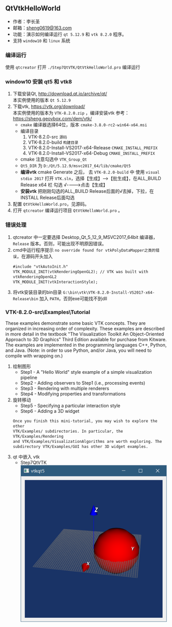 ## QtVtkHelloWorld

- 作者：李长圣
- 邮箱：sheng0619@163.com
- 功能：演示如何编译运行 `qt 5.12.9` 和 `vtk 8.2.0` 程序。
- 支持 `window10` 和 `linux` 系统

### 编译运行
使用 `qtcreator` 打开 `./Step7QtVTK/QtVtkHelloWorld.pro` 编译运行

### window10 安装 qt5 和 vtk8

1.  下载安装Qt, http://download.qt.io/archive/qt/  
    本实例使用的版本 `Qt 5.12.9`
2. 下载vtk, https://vtk.org/download/  
    本实例使用的版本为 `VTK-8.2.0.zip` ，编译安装vtk 参考：https://sheng.geovbox.com/dem/vtk/ 
    - `cmake` 编译器选择64位，版本 `cmake-3.8.0-rc2-win64-x64.msi`
    - 编译目录
        1. VTK-8.2.0-src `源码`
        2. VTK-8.2.0-build `构建目录`
        3. VTK-8.2.0-Install-VS2017-x64-Release `CMAKE_INSTALL_PREFIX`
        4. VTK-8.2.0-Install-VS2017-x64-Debug `CMAKE_INSTALL_PREFIX`
    - cmake 注意勾选中 `VTK_Group_Qt`
    - `Qt5_DIR` 为 `D:/Qt/5.12.9/msvc2017_64/lib/cmake/Qt5`
    - **编译vtk** cmake Generate 之后， 去 `VTK-8.2.0-build` 中 使用 `visual stdio 2017` 打开 `VTK.sln`，选择【生成】-->【批生成】，在ALL_BUILD  Release x64 栏 勾选 √---->点击【生成】
    - **安装vtk** 把刚刚勾选的ALL_BUILD Release后面的√去掉，下拉，在INSTALL Release后面勾选
3. 配置 `QtVtkHelloWorld.pro`，见源码。
4. 打开 `qtcreator` 编译运行项目 `QtVtkHelloWorld.pro` 。

### 错误处理

1. qtcreator 中一定要选择 Desktop_Qt_5_12_9_MSVC2017_64bit 编译器， `Release` 版本。否则，可能出现不明原因错误。
2. cmd中运行程序提示 `no override found for vtkPolyDataMapper之类的错误`，在源码开头加入
    ```
    #include "vtkAutoInit.h"
    VTK_MODULE_INIT(vtkRenderingOpenGL2); // VTK was built with vtkRenderingOpenGL2
    VTK_MODULE_INIT(vtkInteractionStyle);
    ```
3. 将vtk安装目录的bin目录 `G:\bin\vtk\VTK-8.2.0-Install-VS2017-x64-Release\bin` 加入 `PATH`，否则exe可能找不到dll

### VTK-8.2.0-src\Examples\Tutorial

These examples demonstrate some basic VTK concepts. They are organized in
increasing order of complexity. These examples are described in more detail
in the textbook "The Visualization Toolkit An Object-Oriented Approach to 3D
Graphics" Third Edition available for purchase from Kitware. The examples are
implemented in the programming languages C++, Python, and Java. (Note:
in order to use Python, and/or Java, you will need to compile with
wrapping on.)

1. 绘制图形
    * Step1 - A "Hello World" style example of a simple visualization pipeline
    * Step2 - Adding observers to Step1 (i.e., processing events)
    * Step3 - Rendering with multiple renderers
    * Step4 - Modifying properties and transformations
2. 旋转移动
    * Step5 - Specifying a particular interaction style
    * Step6 - Adding a 3D widget
    ```
    Once you finish this mini-tutorial, you may wish to explore the other
    VTK/Examples/ subdirectories. In particular, the VTK/Examples/Rendering
    and VTK/Examples/VisualizationAlgorithms are worth exploring. The
    subdirectory VTK/Examples/GUI has other 3D widget examples.
    ```
3. qt 中嵌入 vtk  
    * Step7QtVTK  
    ![运行效果图](https://github.com/demsheng/QtVTKHelloWorld/blob/main/showcase.png)




